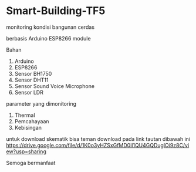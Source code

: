 # Smart-Building-TF5
monitoring kondisi bangunan cerdas

berbasis Arduino ESP8266 module

Bahan
1. Arduino
2. ESP8266
3. Sensor BH1750
4. Sensor DHT11
5. Sensor Sound Voice Microphone
6. Sensor LDR

parameter yang dimonitoring
1. Thermal
2. Pemcahayaan
3. Kebisingan

untuk download skematik bisa teman download pada link tautan dibawah ini
https://drive.google.com/file/d/1K0o3yHZSxGfMD0il1QU4GQDuglOi9z8C/view?usp=sharing

Semoga bermanfaat
